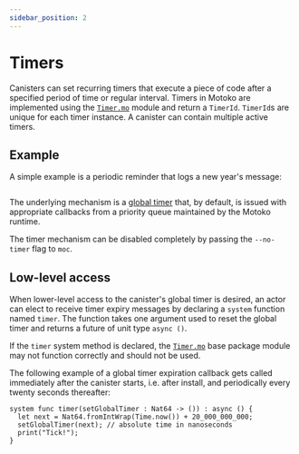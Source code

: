```yaml
---
sidebar_position: 2
---
```


# Timers

Canisters can set recurring timers that execute a piece of code after a specified period of time or regular interval. Timers in Motoko are implemented using the [`Timer.mo`](https://internetcomputer.org/docs/motoko/base/Timer) module and return a `TimerId`. `TimerId`s are unique for each timer instance. A canister can contain multiple active timers.

## Example

A simple example is a periodic reminder that logs a new year's message:

``` motoko no-repl file=../examples/Reminder.mo
```

The underlying mechanism is a [global timer](https://internetcomputer.org/docs/references/ic-interface-spec#timer) that, by default, is issued with appropriate callbacks from a priority queue maintained by the Motoko runtime.

The timer mechanism can be disabled completely by passing the `--no-timer` flag to `moc`.

## Low-level access

When lower-level access to the canister's global timer is desired, an actor can elect to receive timer expiry messages by declaring a `system` function named `timer`. The function takes one argument used to reset the global timer and returns a future of unit type `async ()`.

If the `timer` system method is declared, the [`Timer.mo`](https://internetcomputer.org/docs/motoko/base/Timer) base package module may not function correctly and should not be used.

The following example of a global timer expiration callback gets called immediately after the canister starts, i.e. after install, and periodically every twenty seconds thereafter:

``` motoko no-repl
system func timer(setGlobalTimer : Nat64 -> ()) : async () {
  let next = Nat64.fromIntWrap(Time.now()) + 20_000_000_000;
  setGlobalTimer(next); // absolute time in nanoseconds
  print("Tick!");
}
```



